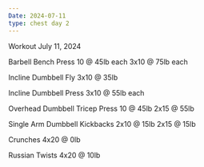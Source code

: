 ```yaml
---
Date: 2024-07-11
type: chest day 2
---
```

Workout July 11, 2024

Barbell Bench Press
10 @ 45lb each
3x10 @ 75lb each

Incline Dumbbell Fly
3x10 @ 35lb

Incline Dumbbell Press
3x10 @ 55lb each

Overhead Dumbbell Tricep Press
10 @ 45lb
2x15 @ 55lb

Single Arm Dumbbell Kickbacks
2x10 @ 15lb
2x15 @ 15lb

Crunches
4x20 @ 0lb

Russian Twists
4x20 @ 10lb